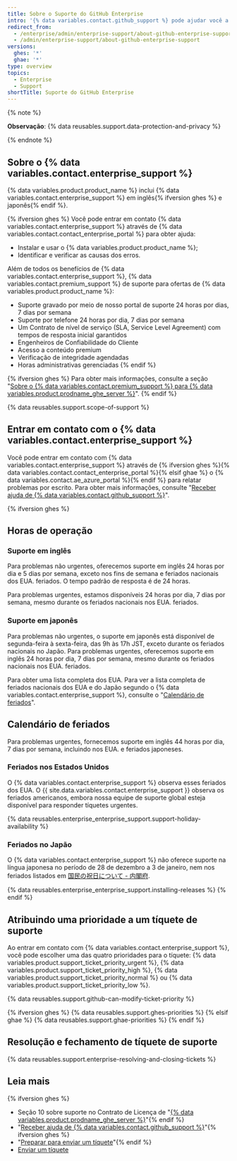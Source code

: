 ```yaml
---
title: Sobre o Suporte do GitHub Enterprise
intro: '{% data variables.contact.github_support %} pode ajudar você a resolver problemas que surgem em {% data variables.product.product_name %}.'
redirect_from:
  - /enterprise/admin/enterprise-support/about-github-enterprise-support
  - /admin/enterprise-support/about-github-enterprise-support
versions:
  ghes: '*'
  ghae: '*'
type: overview
topics:
  - Enterprise
  - Support
shortTitle: Suporte do GitHub Enterprise
---
```


{% note %}

**Observação**: {% data reusables.support.data-protection-and-privacy %}

{% endnote %}

## Sobre o {% data variables.contact.enterprise_support %}

{% data variables.product.product_name %} inclui {% data variables.contact.enterprise_support %} em inglês{% ifversion ghes %} e japonês{% endif %}.

{% ifversion ghes %}
Você pode entrar em contato {% data variables.contact.enterprise_support %} através de {% data variables.contact.contact_enterprise_portal %} para obter ajuda:
 - Instalar e usar o {% data variables.product.product_name %};
 - Identificar e verificar as causas dos erros.

Além de todos os benefícios de {% data variables.contact.enterprise_support %}, {% data variables.contact.premium_support %} de suporte para ofertas de {% data variables.product.product_name %}:
  - Suporte gravado por meio de nosso portal de suporte 24 horas por dias, 7 dias por semana
  - Suporte por telefone 24 horas por dia, 7 dias por semana
  - Um Contrato de nível de serviço (SLA, Service Level Agreement) com tempos de resposta inicial garantidos
  - Engenheiros de Confiabilidade do Cliente
  - Acesso a conteúdo premium
  - Verificação de integridade agendadas
  - Horas administrativas gerenciadas
{% endif %}

{% ifversion ghes %}
Para obter mais informações, consulte a seção "[Sobre o {% data variables.contact.premium_support %} para {% data variables.product.prodname_ghe_server %}](/enterprise/admin/guides/enterprise-support/about-github-premium-support-for-github-enterprise-server)".
{% endif %}

{% data reusables.support.scope-of-support %}

## Entrar em contato com o {% data variables.contact.enterprise_support %}

Você pode entrar em contato com {% data variables.contact.enterprise_support %} através de {% ifversion ghes %}{% data variables.contact.contact_enterprise_portal %}{% elsif ghae %} o {% data variables.contact.ae_azure_portal %}{% endif %} para relatar problemas por escrito. Para obter mais informações, consulte "[Receber ajuda de {% data variables.contact.github_support %}](/admin/enterprise-support/receiving-help-from-github-support)".

{% ifversion ghes %}
## Horas de operação

### Suporte em inglês

Para problemas não urgentes, oferecemos suporte em inglês 24 horas por dia e 5 dias por semana, exceto nos fins de semana e feriados nacionais dos EUA. feriados. O tempo padrão de resposta é de 24 horas.

Para problemas urgentes, estamos disponíveis 24 horas por dia, 7 dias por semana, mesmo durante os feriados nacionais nos EUA. feriados.

### Suporte em japonês

Para problemas não urgentes, o suporte em japonês está disponível de segunda-feira à sexta-feira, das 9h às 17h JST, exceto durante os feriados nacionais no Japão. Para problemas urgentes, oferecemos suporte em inglês 24 horas por dia, 7 dias por semana, mesmo durante os feriados nacionais nos EUA. feriados.

Para obter uma lista completa dos EUA. Para ver a lista completa de feriados nacionais dos EUA e do Japão segundo o {% data variables.contact.enterprise_support %}, consulte o "[Calendário de feriados](#holiday-schedules)".

## Calendário de feriados

Para problemas urgentes, fornecemos suporte em inglês 44 horas por dia, 7 dias por semana, incluindo nos EUA. e feriados japoneses.

### Feriados nos Estados Unidos

O {% data variables.contact.enterprise_support %} observa esses feriados dos EUA. O {{ site.data.variables.contact.enterprise_support }} observa os feriados americanos, embora nossa equipe de suporte global esteja disponível para responder tíquetes urgentes.

{% data reusables.enterprise_enterprise_support.support-holiday-availability %}

### Feriados no Japão

O {% data variables.contact.enterprise_support %} não oferece suporte na língua japonesa no período de 28 de dezembro a 3 de janeiro, nem nos feriados listados em [国民の祝日について - 内閣府](https://www8.cao.go.jp/chosei/shukujitsu/gaiyou.html).

{% data reusables.enterprise_enterprise_support.installing-releases %}
{% endif %}

## Atribuindo uma prioridade a um tíquete de suporte

Ao entrar em contato com {% data variables.contact.enterprise_support %}, você pode escolher uma das quatro prioridades para o tíquete: {% data variables.product.support_ticket_priority_urgent %}, {% data variables.product.support_ticket_priority_high %}, {% data variables.product.support_ticket_priority_normal %} ou {% data variables.product.support_ticket_priority_low %}.

{% data reusables.support.github-can-modify-ticket-priority %}

{% ifversion ghes %}
{% data reusables.support.ghes-priorities %}
{% elsif ghae %}
{% data reusables.support.ghae-priorities %}
{% endif %}

## Resolução e fechamento de tíquete de suporte

{% data reusables.support.enterprise-resolving-and-closing-tickets %}

## Leia mais

{% ifversion ghes %}
- Seção 10 sobre suporte no Contrato de Licença de "[{% data variables.product.prodname_ghe_server %}](https://enterprise.github.com/license)"{% endif %}
- "[Receber ajuda de {% data variables.contact.github_support %}](/admin/enterprise-support/receiving-help-from-github-support)"{% ifversion ghes %}
- "[Preparar para enviar um tíquete](/enterprise/admin/guides/enterprise-support/preparing-to-submit-a-ticket)"{% endif %}
- [Enviar um tíquete](/enterprise/admin/guides/enterprise-support/submitting-a-ticket)
